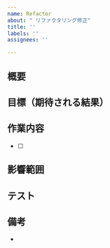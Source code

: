 ```yaml
---
name: Refactor
about: " リファクタリング修正"
title: ''
labels: ''
assignees: ''

---
```


## 概要

## 目標（期待される結果）

## 作業内容
- [ ]

## 影響範囲

## テスト

## 備考
-
